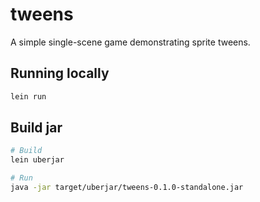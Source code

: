 # tweens

A simple single-scene game demonstrating sprite tweens.

## Running locally

``` bash
lein run
```

## Build jar

``` bash
# Build
lein uberjar

# Run
java -jar target/uberjar/tweens-0.1.0-standalone.jar
```
